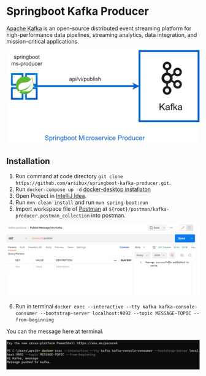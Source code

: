 # Springboot Kafka Producer


[Apache Kafka](https://kafka.apache.org/) is an open-source distributed event streaming platform for high-performance data pipelines, streaming analytics, data integration, and mission-critical applications.

![kafka producer service](https://github.com/arsibux/kafka-producer-microservice/blob/main/draw_io/kafka-producer.drawio.png "kafka producer service")

## Installation

1. Run command at code directory `git clone https://github.com/arsibux/springboot-kafka-producer.git`.
2. Run `docker-compose up -d` [docker-desktop installaton](https://docs.docker.com/desktop/)
3. Open Project in [IntelliJ Idea](https://www.jetbrains.com/idea/download/).
4. Run `mvn clean install` and run `mvn spring-boot:run`
5. Import workspace file of [Postman](https://www.postman.com/downloads/) at `${root}/postman/kafka-producer.postman_collection` into postman.



![postman-api-call](https://github.com/arsibux/kafka-producer-microservice/blob/main/docs/img/postman-api-call.png "postman-api-call")
 


6. Run in terminal `docker exec --interactive --tty kafka kafka-console-consumer --bootstrap-server localhost:9092 --topic MESSAGE-TOPIC --from-beginning`

You can the message here at terminal.


![postman-api-call](https://github.com/arsibux/kafka-producer-microservice/blob/main/docs/img/verify.png "postman-api-call")

